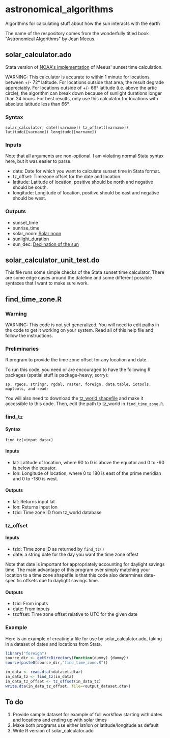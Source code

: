 # astronomical_algorithms
Algorithms for calculating stuff about how the sun interacts with the earth

The name of the respository comes from the wonderfully titled book "Astronomical Algorithms" by Jean Meeus.

## solar_calculator.ado ##
Stata version of [NOAA's implementation](http://www.esrl.noaa.gov/gmd/grad/solcalc/calcdetails.html) of Meeus' sunset time calculation. 

WARNING: This calculator is accurate to within 1 minute for locations between +/- 72° latitude. For locations outside that area, the result degrade appreciably. For locations outside of +/- 66° latitude (i.e. above the artic circle), the algorithm can break down because of sunlight durations longer than 24 hours. For best results, only use this calculator for locations with absolute latitude less than 66°.

### Syntax ###
    solar_calculator, date([varname]) tz_offset([varname]) latitude([varname]) longitude([varname])

### Inputs ###
Note that all arguments are non-optional. I am violating normal Stata syntax here, but it was easier to parse.

* date: Date for which you want to calculate sunset time in Stata format.
* tz_offset: Timezone offset for the date and location.
* latitude: Latitude of location, positive should be north and negative should be south.
* longitude: Longitude of location, positive should be east and negative should be west.

### Outputs ###
* sunset_time
* sunrise_time
* solar_noon: [Solar noon](https://en.wikipedia.org/wiki/Noon#Solar_noon)
* sunlight_duration
* sun_dec: [Declination of the sun](https://en.wikipedia.org/wiki/Position_of_the_Sun#Declination_of_the_Sun_as_seen_from_Earth)



## solar_calculator_unit_test.do ##
This file runs some simple checks of the Stata sunset time calculator. There are some edge cases around the dateline and some different possible syntaxes that I want to make sure work.

## find_time_zone.R ##
### Warning ###
WARNING: This code is not yet generalized. You will need to edit paths in the code to get it working on your system. Read all of this help file and follow the instructions. 

### Preliminaries ###
R program to provide the time zone offset for any location and date. 

To run this code, you need or are encouraged to have the following R packages (spatial stuff is package-heavy; sorry):
```
sp, rgeos, stringr, rgdal, raster, foreign, data.table, iotools, maptools, and readr
```

You will also need to download the [tz_world shapefile](http://efele.net/maps/tz/world/) and make it accessible to this code. Then, edit the path to tz_world in `find_time_zone.R`.

### find_tz ###
#### Syntax ####
`find_tz(<input data>)`

#### Inputs ####
* lat: Latitude of location, where 90 to 0 is above the equator and 0 to -90 is below the equator.
* lon: Longitude of location, where 0 to 180 is east of the prime meridian and 0 to -180 is west.



#### Outputs ####
* lat: Returns input lat
* lon: Returns input lon
* tzid: Time zone ID from tz_world database

### tz_offset ###
#### Inputs ####
* tzid: Time zone ID as returned by `find_tz()`
* date: a string date for the day you want the time zone offest

Note that date is important for appropriately accounting for daylight savings time. The main advantage of this program over simply matching your location to a time zone shapefile is that this code also determines date-specific offsets due to daylight savings time.

#### Outputs ####
* tzid: From inputs
* date: From inputs
* tzoffset: Time zone offset relative to UTC for the given date

### Example ###
Here is an example of creating a file for use by solar_calculator.ado, taking in a dataset of dates and locations from Stata.
```R
library("foreign")
source_dir <- getSrcDirectory(function(dummy) {dummy})
source(paste0(source_dir,"find_time_zone.R"))

in_data <- read.dta(<dataset.dta>)
in_data_tz <- find_tz(in_data)
in_data_tz_offset <- tz_offset(in_data_tz)
write.dta(in_data_tz_offset, file=<output_dataset.dta>)
```

## To do ##
1. Provide sample dataset for example of full workflow starting with dates and locations and ending up with solar times
2. Make both programs use either lat/lon or latitude/longitude as default
3. Write R version of solar_calculator.ado
